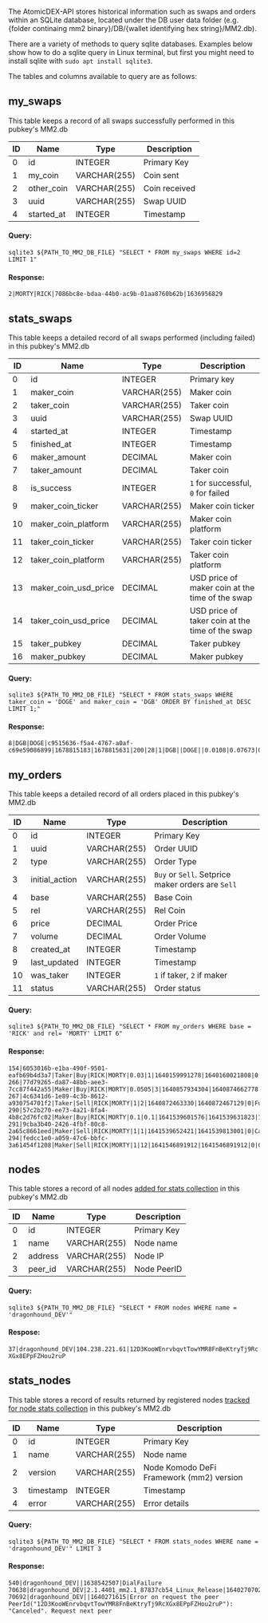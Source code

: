 The AtomicDEX-API stores historical information such as swaps and orders within an SQLite database, located under the DB user data folder (e.g. {folder continaing mm2 binary}/DB/{wallet identifying hex string}/MM2.db).

There are a variety of methods to query sqlite databases. Examples below show how to do a sqlite query in Linux terminal, but first you might need to install sqlite with `sudo apt install sqlite3`.

The tables and columns available to query are as follows:

## my_swaps

This table keeps a record of all swaps successfully performed in this pubkey's MM2.db

| ID  | Name       | Type         | Description   |
| --- | ---------- | ------------ | ------------- |
| 0   | id         | INTEGER      | Primary Key   |
| 1   | my_coin    | VARCHAR(255) | Coin sent     |
| 2   | other_coin | VARCHAR(255) | Coin received |
| 3   | uuid       | VARCHAR(255) | Swap UUID     |
| 4   | started_at | INTEGER      | Timestamp     |

#### Query:

`sqlite3 ${PATH_TO_MM2_DB_FILE} "SELECT * FROM my_swaps WHERE id=2 LIMIT 1"`

#### Response:

`2|MORTY|RICK|7086bc8e-bdaa-44b0-ac9b-01aa8760b62b|1636956829`

## stats_swaps

This table keeps a detailed record of all swaps performed (including failed) in this pubkey's MM2.db

| ID  | Name                 | Type         | Description                                     |
| --- | -------------------- | ------------ | ----------------------------------------------- |
| 0   | id                   | INTEGER      | Primary key                                     |
| 1   | maker_coin           | VARCHAR(255) | Maker coin                                      |
| 2   | taker_coin           | VARCHAR(255) | Taker coin                                      |
| 3   | uuid                 | VARCHAR(255) | Swap UUID                                       |
| 4   | started_at           | INTEGER      | Timestamp                                       |
| 5   | finished_at          | INTEGER      | Timestamp                                       |
| 6   | maker_amount         | DECIMAL      | Maker coin                                      |
| 7   | taker_amount         | DECIMAL      | Taker coin                                      |
| 8   | is_success           | INTEGER      | `1` for successful, `0` for failed              |
| 9   | maker_coin_ticker    | VARCHAR(255) | Maker coin ticker                               |
| 10  | maker_coin_platform  | VARCHAR(255) | Maker coin platform                             |
| 11  | taker_coin_ticker    | VARCHAR(255) | Taker coin ticker                               |
| 12  | taker_coin_platform  | VARCHAR(255) | Taker coin platform                             |
| 13  | maker_coin_usd_price | DECIMAL      | USD price of maker coin at the time of the swap |
| 14  | taker_coin_usd_price | DECIMAL      | USD price of taker coin at the time of the swap |
| 15  | taker_pubkey         | DECIMAL      | Taker pubkey                                    |
| 16  | maker_pubkey         | DECIMAL      | Maker pubkey                                    |

#### Query:

`sqlite3 ${PATH_TO_MM2_DB_FILE} "SELECT * FROM stats_swaps WHERE taker_coin = 'DOGE' and maker_coin = 'DGB' ORDER BY finished_at DESC LIMIT 1;"`

#### Response:

```
8|DGB|DOGE|c9515636-f5a4-4767-a0af-c69e59086899|1678815183|1678815631|200|28|1|DGB||DOGE||0.0108|0.07673|02d8064eece4fa5c0f8dc0267f68cee9bdd527f9e88f3594a323428718c391ecc2|03a93f666b9030958f282edd2904f0a33278c0c676ae132d2094840fe722f011c3
```

## my_orders

This table keeps a detailed record of all orders placed in this pubkey's MM2.db

| ID  | Name           | Type         | Description                                       |
| --- | -------------- | ------------ | ------------------------------------------------- |
| 0   | id             | INTEGER      | Primary Key                                       |
| 1   | uuid           | VARCHAR(255) | Order UUID                                        |
| 2   | type           | VARCHAR(255) | Order Type                                        |
| 3   | initial_action | VARCHAR(255) | `Buy` or `Sell`. Setprice maker orders are `Sell` |
| 4   | base           | VARCHAR(255) | Base Coin                                         |
| 5   | rel            | VARCHAR(255) | Rel Coin                                          |
| 6   | price          | DECIMAL      | Order Price                                       |
| 7   | volume         | DECIMAL      | Order Volume                                      |
| 8   | created_at     | INTEGER      | Timestamp                                         |
| 9   | last_updated   | INTEGER      | Timestamp                                         |
| 10  | was_taker      | INTEGER      | `1` if taker, `2` if maker                        |
| 11  | status         | VARCHAR(255) | Order status                                      |

#### Query:

`sqlite3 ${PATH_TO_MM2_DB_FILE} "SELECT * FROM my_orders WHERE base = 'RICK' and rel= 'MORTY' LIMIT 6"`

#### Response:

```
154|6053016b-e1ba-490f-9501-eafb69b4d3a7|Taker|Buy|RICK|MORTY|0.03|1|1640159991278|1640160021808|0|TimedOut
266|77d79265-da87-48bb-aee3-7cc87f442a55|Maker|Buy|RICK|MORTY|0.0505|3|1640857934304|1640874662778|1|InsufficientBalance
267|4c6341d6-1e89-4c3b-8612-a930754701f2|Taker|Sell|RICK|MORTY|1|2|1640872463330|1640872467129|0|Fulfilled
290|57c2b270-ee73-4a21-8fa4-4b8c2d76fc02|Maker|Buy|RICK|MORTY|0.1|0.1|1641539601576|1641539631823|1|ToMaker
291|9cba3b40-2426-4fbf-80c8-2a65c8661eed|Maker|Sell|RICK|MORTY|1|1|1641539652421|1641539813001|0|Cancelled
294|fedcc1e0-a059-47c6-bbfc-3a61454f1208|Maker|Sell|RICK|MORTY|1|12|1641546891912|1641546891912|0|Created
```

## nodes

This table stores a record of all nodes [added for stats collection](../atomicdex-api-20/add_node_to_version_stat.html) in this pubkey's MM2.db

| ID  | Name    | Type         | Description |
| --- | ------- | ------------ | ----------- |
| 0   | id      | INTEGER      | Primary Key |
| 1   | name    | VARCHAR(255) | Node name   |
| 2   | address | VARCHAR(255) | Node IP     |
| 3   | peer_id | VARCHAR(255) | Node PeerID |

#### Query:

`sqlite3 ${PATH_TO_MM2_DB_FILE} "SELECT * FROM nodes WHERE name = 'dragonhound_DEV'"`

#### Respose:

`37|dragonhound_DEV|104.238.221.61|12D3KooWEnrvbqvtTowYMR8FnBeKtryTj9RcXGx8EPpFZHou2ruP`

## stats_nodes

This table stores a record of results returned by registered nodes [tracked for node stats collection](../atomicdex-api-20/start_version_stat_collection.html) in this pubkey's MM2.db

| ID  | Name      | Type         | Description                              |
| --- | --------- | ------------ | ---------------------------------------- |
| 0   | id        | INTEGER      | Primary Key                              |
| 1   | name      | VARCHAR(255) | Node name                                |
| 2   | version   | VARCHAR(255) | Node Komodo DeFi Framework (mm2) version |
| 3   | timestamp | INTEGER      | Timestamp                                |
| 4   | error     | VARCHAR(255) | Error details                            |

#### Query:

`sqlite3 ${PATH_TO_MM2_DB_FILE} "SELECT * FROM stats_nodes WHERE name = 'dragonhound_DEV'" LIMIT 3`

#### Response:

```
540|dragonhound_DEV||1638542507|DialFailure
70638|dragonhound_DEV|2.1.4401_mm2.1_87837cb54_Linux_Release|1640270702|
70692|dragonhound_DEV||1640271615|Error on request the peer PeerId("12D3KooWEnrvbqvtTowYMR8FnBeKtryTj9RcXGx8EPpFZHou2ruP"): "Canceled". Request next peer
```
